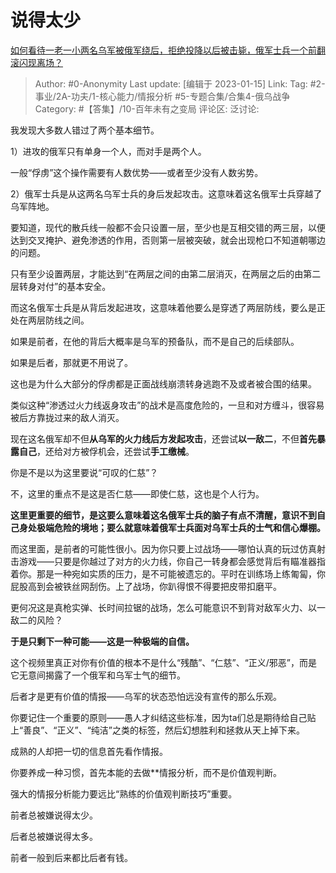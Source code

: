 # 说得太少
[如何看待一老一小两名乌军被俄军绕后，拒绝投降以后被击毙，俄军士兵一个前翻滚闪现离场？](https://www.zhihu.com/question/578311656/answer/2845104520)
> Author: #0-Anonymity
> Last update: [编辑于 2023-01-15]
> Link:
> Tag: #2-事业/2A-功夫/1-核心能力/情报分析 #5-专题合集/合集4-俄乌战争
> Category: #【答集】/10-百年未有之变局
> 评论区:
> 泛讨论:

我发现大多数人错过了两个基本细节。

1）进攻的俄军只有单身一个人，而对手是两个人。

一般“俘虏”这个操作需要有人数优势——或者至少没有人数劣势。

2）俄军士兵是从这两名乌军士兵的身后发起攻击。这意味着这名俄军士兵穿越了乌军阵地。

要知道，现代的散兵线一般都不会只设置一层，至少也是互相交错的两三层，以便达到交叉掩护、避免渗透的作用，否则第一层被突破，就会出现枪口不知道朝哪边的问题。

只有至少设置两层，才能达到“在两层之间的由第二层消灭，在两层之后的由第二层转身对付”的基本安全。

而这名俄军士兵是从背后发起进攻，这意味着他要么是穿透了两层防线，要么是正处在两层防线之间。

如果是前者，在他的背后大概率是乌军的预备队，而不是自己的后续部队。

如果是后者，那就更不用说了。

这也是为什么大部分的俘虏都是正面战线崩溃转身逃跑不及或者被合围的结果。

类似这种“渗透过火力线返身攻击”的战术是高度危险的，一旦和对方缠斗，很容易被后方靠拢过来的敌人消灭。

现在这名俄军却不但**从乌军的火力线后方发起攻击**，还尝试**以一敌二**，不但**首先暴露自己**，还给对方被俘机会，还尝试**手工缴械**。

你是不是以为这里要说“可叹的仁慈”？

不，这里的重点不是这是否仁慈——即使仁慈，这也是个人行为。

**这里更重要的细节，是这要么意味着这名俄军士兵的脑子有点不清醒，意识不到自己身处极端危险的境地；要么就意味着俄军士兵面对乌军士兵的士气和信心爆棚。**

而这里面，是前者的可能性很小。因为你只要上过战场——哪怕认真的玩过仿真射击游戏——只要是你越过了对方的火力线，你自己一转身都会感觉背后有瞄准器指着你。那是一种宛如实质的压力，是不可能被遗忘的。平时在训练场上练匍匐，你屁股高到会被铁丝网刮伤。上了战场，你趴得恨不得要把皮带扣磨平。

更何况这是真枪实弹、长时间拉锯的战场，怎么可能意识不到背对敌军火力、以一敌二的风险？

**于是只剩下一种可能——这是一种极端的自信。**

这个视频里真正对你有价值的根本不是什么“残酷”、“仁慈”、“正义/邪恶”，而是它无意间揭露了一个俄军和乌军士气的细节。

后者才是更有价值的情报——乌军的状态恐怕远没有宣传的那么乐观。

你要记住一个重要的原则——愚人才纠结这些标准，因为ta们总是期待给自己贴上“善良”、“正义”、“纯洁”之类的标签，然后幻想胜利和拯救从天上掉下来。

成熟的人却把一切的信息首先看作情报。

你要养成一种习惯，首先本能的去做**情报分析，而不是价值观判断。

强大的情报分析能力要远比“熟练的价值观判断技巧”重要。

前者总被嫌说得太少。

后者总被嫌说得太多。

前者一般到后来都比后者有钱。
